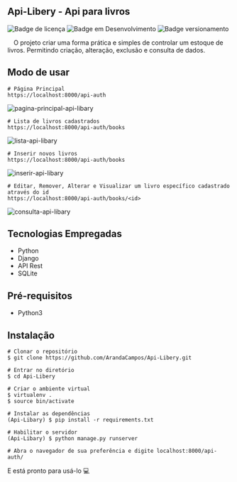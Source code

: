 ## Api-Libery - Api para livros

![Badge de licença](http://img.shields.io/static/v1?label=LICENÇA&message=GNU&color=sucess&style=for-the-badge)   ![Badge em Desenvolvimento](http://img.shields.io/static/v1?label=STATUS&message=CONCLUÍDO&color=sucess&style=for-the-badge)   ![Badge versionamento](http://img.shields.io/static/v1?label=VERSAO&message=1.0&color=sucess&style=for-the-badge)

&emsp;O projeto criar uma forma prática e simples de controlar um estoque de livros. Permitindo criação, alteração, exclusão e consulta de dados.

## Modo de usar

    # Página Principal
    https://localhost:8000/api-auth
    
![pagina-principal-api-libary](https://user-images.githubusercontent.com/87876734/166554139-f0d5c212-cebb-4118-8954-4cbe47401ec9.png)


    # Lista de livros cadastrados
    https://localhost:8000/api-auth/books
    
![lista-api-libary](https://user-images.githubusercontent.com/87876734/166554175-9e94ea9b-7dd0-4f94-bfdf-061648f564dc.png)

    # Inserir novos livros
    https://localhost:8000/api-auth/books

![inserir-api-libary](https://user-images.githubusercontent.com/87876734/166554156-c4df5347-f312-476c-9da1-add938a8e821.png)

    # Editar, Remover, Alterar e Visualizar um livro específico cadastrado através do id
    https://localhost:8000/api-auth/books/<id>
![consulta-api-libary](https://user-images.githubusercontent.com/87876734/166554188-5670b89a-45ad-4e92-ae01-166541affb01.png)

## Tecnologias Empregadas

- Python
- Django
- API Rest
- SQLite

## Pré-requisitos

- Python3

## Instalação

    # Clonar o repositório
    $ git clone https://github.com/ArandaCampos/Api-Libery.git

    # Entrar no diretório
    $ cd Api-Libery

    # Criar o ambiente virtual
    $ virtualenv .
    $ source bin/activate

    # Instalar as dependências
    (Api-Libary) $ pip install -r requirements.txt
    
    # Habilitar o servidor
    (Api-Libary) $ python manage.py runserver
    
    # Abra o navegador de sua preferência e digite localhost:8000/api-auth/

E está pronto para usá-lo 💻

